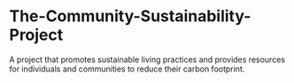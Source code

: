 # The-Community-Sustainability-Project
A project that promotes sustainable living practices and provides resources for individuals and communities to reduce their carbon footprint.
